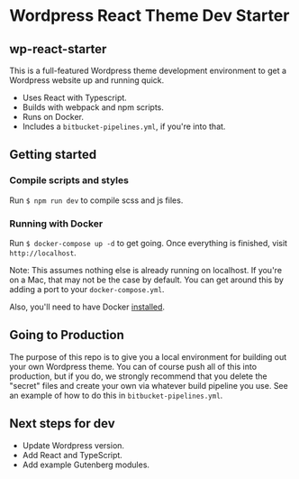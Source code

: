 # Wordpress React Theme Dev Starter
## wp-react-starter
This is a full-featured Wordpress theme development environment to get a Wordpress website up and running quick. 

- Uses React with Typescript. 
- Builds with webpack and npm scripts.
- Runs on Docker.
- Includes a `bitbucket-pipelines.yml`, if you're into that.

## Getting started
### Compile scripts and styles
Run `$ npm run dev` to compile scss and js files.

### Running with Docker
Run `$ docker-compose up -d` to get going. Once everything is finished, visit `http://localhost`.

Note: This assumes nothing else is already running on localhost. If you're on a Mac, that may not be the case by default. You can get around this by adding a port to your `docker-compose.yml`.

Also, you'll need to have Docker [installed](https://docs.docker.com/install/).

## Going to Production
The purpose of this repo is to give you a local environment for building out your own Wordpress theme. You can of course push all of this into production, but if you do, we strongly recommend that you delete the "secret" files and create your own via whatever build pipeline you use. See an example of how to do this in `bitbucket-pipelines.yml`.

## Next steps for dev
- Update Wordpress version.
- Add React and TypeScript.
- Add example Gutenberg modules.
